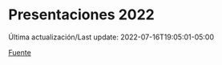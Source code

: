 # Presentaciones 2022

Última actualización/Last update: 2022-07-16T19:05:01-05:00

 [Fuente](https://www.gob.mx/salud/documentos/presentaciones-2022)
